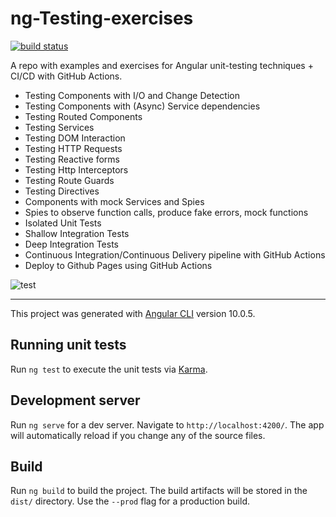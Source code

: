 # ng-Testing-exercises

[![build status](https://github.com/sakmanal/ng-Testing-exercises/workflows/Build%20and%20Deploy/badge.svg)](https://github.com/sakmanal/ng-Testing-exercises/actions)

A repo with examples and exercises for Angular unit-testing techniques + CI/CD with GitHub Actions.

- Testing Components with I/O and Change Detection
- Testing Components with (Async) Service dependencies
- Testing Routed Components
- Testing Services
- Testing DOM Interaction
- Testing HTTP Requests
- Testing Reactive forms
- Testing Http Interceptors
- Testing Route Guards 
- Testing Directives
- Components with mock Services and Spies
- Spies to observe function calls, produce fake errors, mock functions
- Isolated Unit Tests
- Shallow Integration Tests
- Deep Integration Tests
- Continuous Integration/Continuous Delivery pipeline with GitHub Actions
- Deploy to Github Pages using GitHub Actions

![test](https://user-images.githubusercontent.com/32598290/103314088-a7d88980-4a2a-11eb-98ee-a905ae0666d6.png)

<hr>

This project was generated with [Angular CLI](https://github.com/angular/angular-cli) version 10.0.5.

## Running unit tests

Run `ng test` to execute the unit tests via [Karma](https://karma-runner.github.io).

## Development server

Run `ng serve` for a dev server. Navigate to `http://localhost:4200/`. The app will automatically reload if you change any of the source files.

## Build

Run `ng build` to build the project. The build artifacts will be stored in the `dist/` directory. Use the `--prod` flag for a production build.



